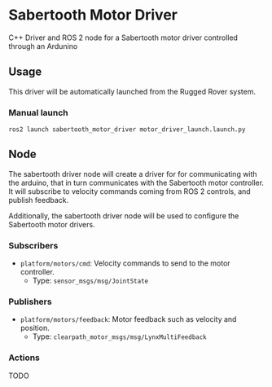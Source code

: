 # Sabertooth Motor Driver
C++ Driver and ROS 2 node for a Sabertooth motor driver controlled through an Ardunino

## Usage

This driver will be automatically launched from the Rugged Rover system.

### Manual launch

`ros2 launch sabertooth_motor_driver motor_driver_launch.launch.py`

## Node

The sabertooth driver node will create a driver for for communicating with the arduino, that in turn communicates with the Sabertooth motor controller. It will subscribe to velocity commands coming from ROS 2 controls, and publish feedback.

Additionally, the sabertooth driver node will be used to configure the Sabertooth motor drivers.

### Subscribers

- `platform/motors/cmd`: Velocity commands to send to the motor controller.
  - Type: `sensor_msgs/msg/JointState`

### Publishers
- `platform/motors/feedback`: Motor feedback such as velocity and position.
  - Type: `clearpath_motor_msgs/msg/LynxMultiFeedback`

### Actions
TODO